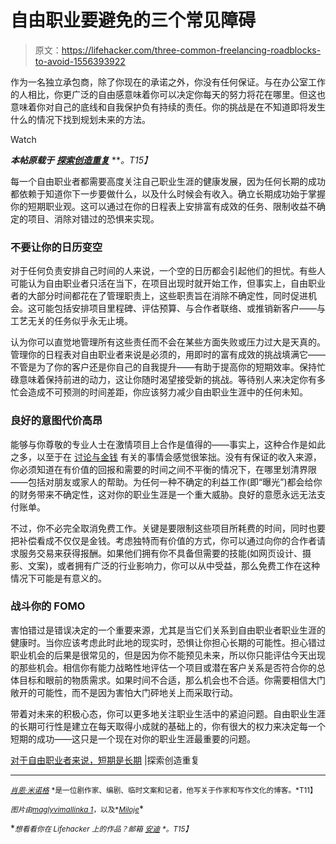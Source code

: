 # 自由职业要避免的三个常见障碍

> 原文：<https://lifehacker.com/three-common-freelancing-roadblocks-to-avoid-1556393922>

作为一名独立承包商，除了你现在的承诺之外，你没有任何保证。与在办公室工作的人相比，你更广泛的自由感意味着你可以决定你每天的努力将花在哪里。但这也意味着你对自己的底线和自我保护负有持续的责任。你的挑战是在不知道即将发生什么的情况下找到规划未来的方法。

Watch

***本帖原载于*** [***探索创造重复***](http://explorecreaterepeat.com/articles/short-term-is-long-term) ***。*T15】**

每一个自由职业者都需要高度关注自己职业生涯的健康发展，因为任何长期的成功都依赖于知道你下一步要做什么，以及什么时候会有收入。确立长期成功始于掌握你的短期职业观。这可以通过在你的日程表上安排富有成效的任务、限制收益不确定的项目、消除对错过的恐惧来实现。

### 不要让你的日历变空

对于任何负责安排自己时间的人来说，一个空的日历都会引起他们的担忧。有些人可能认为自由职业者只活在当下，在项目出现时就开始工作，但事实上，自由职业者的大部分时间都花在了管理职责上，这些职责旨在消除不确定性，同时促进机会。这可能包括安排项目里程碑、评估预算、与合作者联络、或推销新客户——与工艺无关的任务似乎永无止境。

认为你可以直觉地管理所有这些责任而不会在某些方面失败或压力过大是天真的。管理你的日程表对自由职业者来说是必须的，用即时的富有成效的挑战填满它——不管是为了你的客户还是你自己的自我提升——有助于提高你的短期效率。保持忙碌意味着保持前进的动力，这让你随时渴望接受新的挑战。等待别人来决定你有多忙会造成不可预测的时间差距，你应该努力减少自由职业生涯中的任何未知。

### 良好的意图代价高昂

能够与你尊敬的专业人士在激情项目上合作是值得的——事实上，这种合作是如此之多，以至于在 [讨论与金钱](https://lifehacker.com/how-to-to-better-manage-your-freelance-income-1530335057) 有关的事情会感觉很笨拙。没有有保证的收入来源，你必须知道在有价值的回报和需要的时间之间不平衡的情况下，在哪里划清界限——包括对朋友或家人的帮助。为任何一种不确定的利益工作(即“曝光”)都会给你的财务带来不确定性，这对你的职业生涯是一个重大威胁。良好的意愿永远无法支付账单。

不过，你不必完全取消免费工作。关键是要限制这些项目所耗费的时间，同时也要把补偿看成不仅仅是金钱。考虑独特而有价值的方式，你可以通过向你的合作者请求服务交易来获得报酬。如果他们拥有你不具备但需要的技能(如网页设计、摄影、文案)，或者拥有广泛的行业影响力，你可以从中受益，那么免费工作在这种情况下可能是有意义的。

### 战斗你的 FOMO

害怕错过是错误决定的一个重要来源，尤其是当它们关系到自由职业者职业生涯的健康时。当你应该考虑此时此地的现实时，恐惧让你担心长期的可能性。担心错过职业机会的后果是很常见的，但是因为你不能预见未来，所以你只能评估今天出现的那些机会。相信你有能力战略性地评估一个项目或潜在客户关系是否符合你的总体目标和眼前的物质需求。如果时间不合适，那么机会也不合适。你需要相信大门敞开的可能性，而不是因为害怕大门砰地关上而采取行动。

带着对未来的积极心态，你可以更多地关注职业生活中的紧迫问题。自由职业生涯的长期可行性是建立在每天取得小成就的基础上的，你有很大的权力来决定每一个短期的成功——这只是一个现在对你的职业生涯最重要的问题。

[对于自由职业者来说，短期是长期](http://explorecreaterepeat.com/articles/short-term-is-long-term) |探索创造重复

* * *

[<small>*肖恩·米诺格*</small>](http://www.seanminogue.com/) <small>*是一位剧作家、编剧、临时文案和记者，他写关于作家和写作文化的博客。*T11】</small>

<small>*图片由*</small>[<small>*maglyvi*</small>](http://www.shutterstock.com/pic.mhtml?id=137622158&src=id)<small></small>*[<small>*mallinka 1*</small>](http://www.shutterstock.com/pic.mhtml?id=131197604&src=id)<small>*，以及*</small>[<small>*Miloje*</small>](http://www.shutterstock.com/pic.mhtml?id=113448121&src=id)<small></small>*

**<small>*想看看你在 Lifehacker 上的作品？邮箱*</small> [<small>*安迪*</small>](mailto:andy@lifehacker.com) <small>*。*T15】</small>**